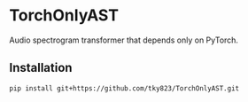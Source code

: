 # TorchOnlyAST

Audio spectrogram transformer that depends only on PyTorch.

## Installation

```sh
pip install git+https://github.com/tky823/TorchOnlyAST.git
```
